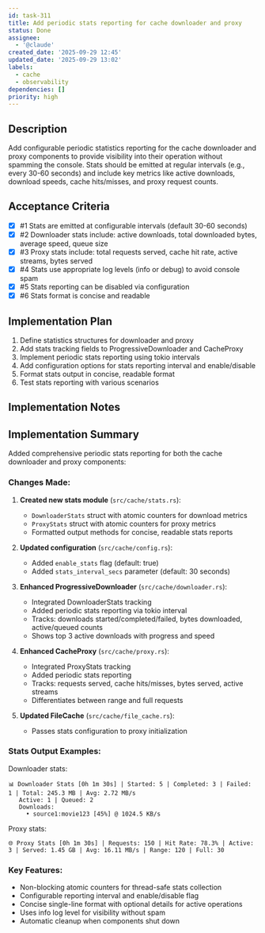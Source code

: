 ```yaml
---
id: task-311
title: Add periodic stats reporting for cache downloader and proxy
status: Done
assignee:
  - '@claude'
created_date: '2025-09-29 12:45'
updated_date: '2025-09-29 13:02'
labels:
  - cache
  - observability
dependencies: []
priority: high
---
```


## Description

Add configurable periodic statistics reporting for the cache downloader and proxy components to provide visibility into their operation without spamming the console. Stats should be emitted at regular intervals (e.g., every 30-60 seconds) and include key metrics like active downloads, download speeds, cache hits/misses, and proxy request counts.

## Acceptance Criteria
<!-- AC:BEGIN -->
- [x] #1 Stats are emitted at configurable intervals (default 30-60 seconds)
- [x] #2 Downloader stats include: active downloads, total downloaded bytes, average speed, queue size
- [x] #3 Proxy stats include: total requests served, cache hit rate, active streams, bytes served
- [x] #4 Stats use appropriate log levels (info or debug) to avoid console spam
- [x] #5 Stats reporting can be disabled via configuration
- [x] #6 Stats format is concise and readable
<!-- AC:END -->


## Implementation Plan

1. Define statistics structures for downloader and proxy
2. Add stats tracking fields to ProgressiveDownloader and CacheProxy
3. Implement periodic stats reporting using tokio intervals
4. Add configuration options for stats reporting interval and enable/disable
5. Format stats output in concise, readable format
6. Test stats reporting with various scenarios

## Implementation Notes

## Implementation Summary

Added comprehensive periodic stats reporting for both the cache downloader and proxy components:

### Changes Made:

1. **Created new stats module** (`src/cache/stats.rs`):
   - `DownloaderStats` struct with atomic counters for download metrics
   - `ProxyStats` struct with atomic counters for proxy metrics
   - Formatted output methods for concise, readable stats reports

2. **Updated configuration** (`src/cache/config.rs`):
   - Added `enable_stats` flag (default: true)
   - Added `stats_interval_secs` parameter (default: 30 seconds)

3. **Enhanced ProgressiveDownloader** (`src/cache/downloader.rs`):
   - Integrated DownloaderStats tracking
   - Added periodic stats reporting via tokio interval
   - Tracks: downloads started/completed/failed, bytes downloaded, active/queued counts
   - Shows top 3 active downloads with progress and speed

4. **Enhanced CacheProxy** (`src/cache/proxy.rs`):
   - Integrated ProxyStats tracking
   - Added periodic stats reporting
   - Tracks: requests served, cache hits/misses, bytes served, active streams
   - Differentiates between range and full requests

5. **Updated FileCache** (`src/cache/file_cache.rs`):
   - Passes stats configuration to proxy initialization

### Stats Output Examples:

Downloader stats:
```
📊 Downloader Stats [0h 1m 30s] | Started: 5 | Completed: 3 | Failed: 1 | Total: 245.3 MB | Avg: 2.72 MB/s
   Active: 1 | Queued: 2
   Downloads:
     • source1:movie123 [45%] @ 1024.5 KB/s
```

Proxy stats:
```
🌐 Proxy Stats [0h 1m 30s] | Requests: 150 | Hit Rate: 78.3% | Active: 3 | Served: 1.45 GB | Avg: 16.11 MB/s | Range: 120 | Full: 30
```

### Key Features:
- Non-blocking atomic counters for thread-safe stats collection
- Configurable reporting interval and enable/disable flag
- Concise single-line format with optional details for active operations
- Uses info log level for visibility without spam
- Automatic cleanup when components shut down
